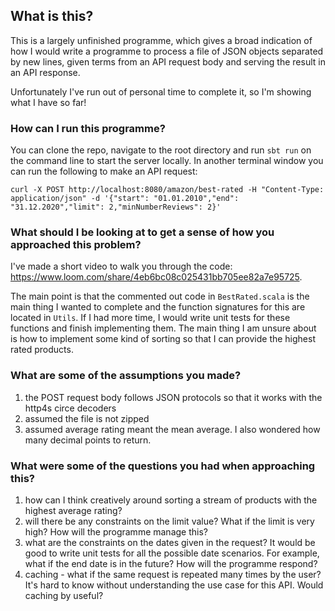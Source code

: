 ## What is this?
This is a largely unfinished programme, which gives a broad indication of how I would write a programme to process a file
of JSON objects separated by new lines, given terms from an API request body and serving the result in an API response. 

Unfortunately I've run out of personal time to complete it, so I'm showing what I have so far!

### How can I run this programme? 
You can clone the repo, navigate to the root directory and run `sbt run` on the command line to start the server locally. 
In another terminal window you can run the following to make an API request:
```
curl -X POST http://localhost:8080/amazon/best-rated -H "Content-Type: application/json" -d '{"start": "01.01.2010","end": "31.12.2020","limit": 2,"minNumberReviews": 2}'
```

### What should I be looking at to get a sense of how you approached this problem?
I've made a short video to walk you through the code: https://www.loom.com/share/4eb6bc08c025431bb705ee82a7e95725.

The main point is that the commented out code in `BestRated.scala` is the main thing I wanted to complete and the function 
signatures for this are located in `Utils`. If I had more time, I would write unit tests for these functions and finish 
implementing them. The main thing I am unsure about is how to implement some kind of sorting so that I can provide the 
highest rated products.

### What are some of the assumptions you made?
1. the POST request body follows JSON protocols so that it works with the http4s circe decoders
1. assumed the file is not zipped
1. assumed average rating meant the mean average. I also wondered how many decimal points to return.

### What were some of the questions you had when approaching this?
1. how can I think creatively around sorting a stream of products with the highest average rating? 
1. will there be any constraints on the limit value? What if the limit is very high? How will the programme manage this?
1. what are the constraints on the dates given in the request? It would be good to write unit tests for all the possible date scenarios. For example, what if the end date is in the future? How will the programme respond?
1. caching - what if the same request is repeated many times by the user? It's hard to know without understanding the use case for this API. Would caching by useful?

